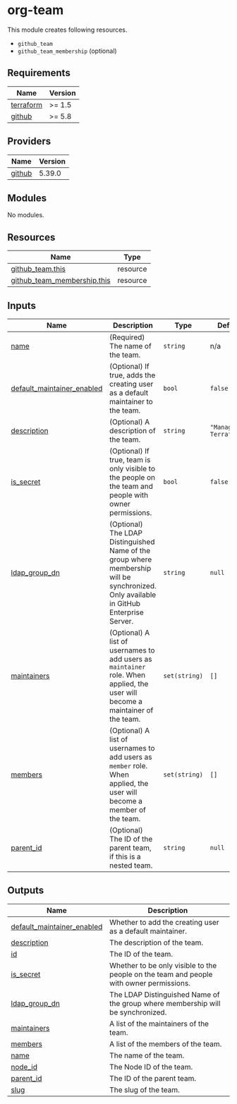 # org-team

This module creates following resources.

- `github_team`
- `github_team_membership` (optional)

<!-- BEGINNING OF PRE-COMMIT-TERRAFORM DOCS HOOK -->
## Requirements

| Name | Version |
|------|---------|
| <a name="requirement_terraform"></a> [terraform](#requirement\_terraform) | >= 1.5 |
| <a name="requirement_github"></a> [github](#requirement\_github) | >= 5.8 |

## Providers

| Name | Version |
|------|---------|
| <a name="provider_github"></a> [github](#provider\_github) | 5.39.0 |

## Modules

No modules.

## Resources

| Name | Type |
|------|------|
| [github_team.this](https://registry.terraform.io/providers/integrations/github/latest/docs/resources/team) | resource |
| [github_team_membership.this](https://registry.terraform.io/providers/integrations/github/latest/docs/resources/team_membership) | resource |

## Inputs

| Name | Description | Type | Default | Required |
|------|-------------|------|---------|:--------:|
| <a name="input_name"></a> [name](#input\_name) | (Required) The name of the team. | `string` | n/a | yes |
| <a name="input_default_maintainer_enabled"></a> [default\_maintainer\_enabled](#input\_default\_maintainer\_enabled) | (Optional) If true, adds the creating user as a default maintainer to the team. | `bool` | `false` | no |
| <a name="input_description"></a> [description](#input\_description) | (Optional) A description of the team. | `string` | `"Managed by Terraform."` | no |
| <a name="input_is_secret"></a> [is\_secret](#input\_is\_secret) | (Optional) If true, team is only visible to the people on the team and people with owner permissions. | `bool` | `false` | no |
| <a name="input_ldap_group_dn"></a> [ldap\_group\_dn](#input\_ldap\_group\_dn) | (Optional) The LDAP Distinguished Name of the group where membership will be synchronized. Only available in GitHub Enterprise Server. | `string` | `null` | no |
| <a name="input_maintainers"></a> [maintainers](#input\_maintainers) | (Optional) A list of usernames to add users as `maintainer` role. When applied, the user will become a maintainer of the team. | `set(string)` | `[]` | no |
| <a name="input_members"></a> [members](#input\_members) | (Optional) A list of usernames to add users as `member` role. When applied, the user will become a member of the team. | `set(string)` | `[]` | no |
| <a name="input_parent_id"></a> [parent\_id](#input\_parent\_id) | (Optional) The ID of the parent team, if this is a nested team. | `string` | `null` | no |

## Outputs

| Name | Description |
|------|-------------|
| <a name="output_default_maintainer_enabled"></a> [default\_maintainer\_enabled](#output\_default\_maintainer\_enabled) | Whether to add the creating user as a default maintainer. |
| <a name="output_description"></a> [description](#output\_description) | The description of the team. |
| <a name="output_id"></a> [id](#output\_id) | The ID of the team. |
| <a name="output_is_secret"></a> [is\_secret](#output\_is\_secret) | Whether to be only visible to the people on the team and people with owner permissions. |
| <a name="output_ldap_group_dn"></a> [ldap\_group\_dn](#output\_ldap\_group\_dn) | The LDAP Distinguished Name of the group where membership will be synchronized. |
| <a name="output_maintainers"></a> [maintainers](#output\_maintainers) | A list of the maintainers of the team. |
| <a name="output_members"></a> [members](#output\_members) | A list of the members of the team. |
| <a name="output_name"></a> [name](#output\_name) | The name of the team. |
| <a name="output_node_id"></a> [node\_id](#output\_node\_id) | The Node ID of the team. |
| <a name="output_parent_id"></a> [parent\_id](#output\_parent\_id) | The ID of the parent team. |
| <a name="output_slug"></a> [slug](#output\_slug) | The slug of the team. |
<!-- END OF PRE-COMMIT-TERRAFORM DOCS HOOK -->

